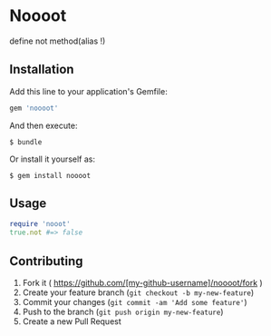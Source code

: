 # Noooot

define not method(alias !)

## Installation

Add this line to your application's Gemfile:

```ruby
gem 'noooot'
```

And then execute:

    $ bundle

Or install it yourself as:

    $ gem install noooot

## Usage

```ruby
require 'nooot'
true.not #=> false
```

## Contributing

1. Fork it ( https://github.com/[my-github-username]/noooot/fork )
2. Create your feature branch (`git checkout -b my-new-feature`)
3. Commit your changes (`git commit -am 'Add some feature'`)
4. Push to the branch (`git push origin my-new-feature`)
5. Create a new Pull Request
